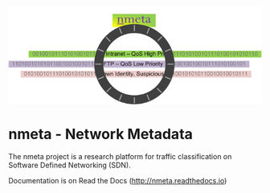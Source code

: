![](docs/source/images/nmeta.png)

# nmeta - Network Metadata

The nmeta project is a research platform for traffic classification on
Software Defined Networking (SDN).

Documentation is on Read the Docs (http://nmeta.readthedocs.io)

